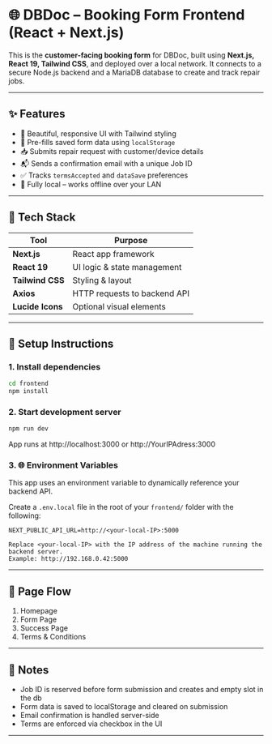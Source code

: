 # 🌐 DBDoc – Booking Form Frontend (React + Next.js)

This is the **customer-facing booking form** for DBDoc, built using **Next.js, React 19, Tailwind CSS**, and deployed over a local network. It connects to a secure Node.js backend and a MariaDB database to create and track repair jobs.

---

## ✨ Features

- 🎨 Beautiful, responsive UI with Tailwind styling
- 🧠 Pre-fills saved form data using `localStorage`
- 📥 Submits repair request with customer/device details
- 📬 Sends a confirmation email with a unique Job ID
- ✅ Tracks `termsAccepted` and `dataSave` preferences
- 🔐 Fully local – works offline over your LAN

---

## 📐 Tech Stack

| Tool       | Purpose                     |
|------------|-----------------------------|
| **Next.js**| React app framework         |
| **React 19** | UI logic & state management |
| **Tailwind CSS** | Styling & layout        |
| **Axios**  | HTTP requests to backend API |
| **Lucide Icons** | Optional visual elements  |

---

## 🚀 Setup Instructions

### 1. Install dependencies

```bash
cd frontend
npm install
```

### 2. Start development server
```bash
npm run dev
```
App runs at http://localhost:3000 or http://YourIPAdress:3000

### 3. 🌐 Environment Variables

This app uses an environment variable to dynamically reference your backend API.

Create a `.env.local` file in the root of your `frontend/` folder with the following:

```env
NEXT_PUBLIC_API_URL=http://<your-local-IP>:5000

Replace <your-local-IP> with the IP address of the machine running the backend server.
Example: http://192.168.0.42:5000
```

---
## 🔄️ Page Flow
1. Homepage  
2. Form Page
3. Success Page
4. Terms & Conditions
 ---

## 🧠 Notes
- Job ID is reserved before form submission and creates and empty slot in the db
- Form data is saved to localStorage and cleared on submission
- Email confirmation is handled server-side
- Terms are enforced via checkbox in the UI
---
   
